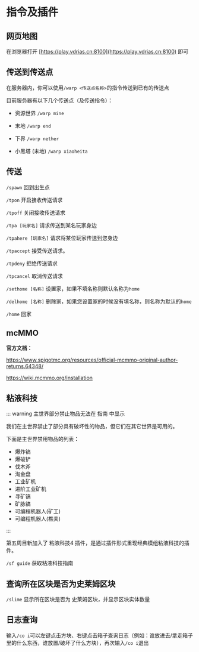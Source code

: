 # 指令及插件

## 网页地图

在浏览器打开 [https://play.vdrias.cn:8100](https://play.vdrias.cn:8100) 即可

## 传送到传送点

在服务器内，你可以使用`/warp <传送点名称>`的指令传送到已有的传送点

目前服务器有以下几个传送点（及传送指令）：

- 资源世界 `/warp mine`

- 末地 `/warp end`

- 下界 `/warp nether`

- 小黑塔 (末地) `/warp xiaoheita`

## 传送

`/spawn` 回到出生点

`/tpon` 开启接收传送请求

`/tpoff` 关闭接收传送请求

`/tpa [玩家名]` 请求传送到某名玩家身边

`/tpahere [玩家名]` 请求将某位玩家传送到您身边

`/tpaccept` 接受传送请求。

`/tpdeny` 拒绝传送请求

`/tpcancel` 取消传送请求

`/sethome [名称]` 设置家，如果不填名称则默认名称为`home`

`/delhome [名称]` 删除家，如果您设置家的时候没有填名称，则名称为默认的`home`

`/home` 回家

## mcMMO

**官方文档：**

https://www.spigotmc.org/resources/official-mcmmo-original-author-returns.64348/

https://wiki.mcmmo.org/installation

## 粘液科技

::: warning 主世界部分禁止物品无法在 指南 中显示

我们在主世界禁止了部分具有破坏性的物品，但它们在其它世界是可用的。

下面是主世界禁用物品的列表：

- 爆炸镐
- 爆破铲
- 伐木斧
- 淘金盘
- 工业矿机
- 进阶工业矿机
- 寻矿镐
- 矿脉镐
- 可编程机器人(矿工)
- 可编程机器人(樵夫)

:::

第五周目新加入了 粘液科技4 插件，是通过插件形式重现经典模组粘液科技的插件。

`/sf guide` 获取粘液科技指南

## 查询所在区块是否为史莱姆区块

`/slime` 显示所在区块是否为 史莱姆区块，并显示区块实体数量

## 日志查询

输入`/co i`可以左键点击方块、右键点击箱子查询日志（例如：谁放进去/拿走箱子里的什么东西，谁放置/破坏了什么方块），再次输入`/co i`退出
